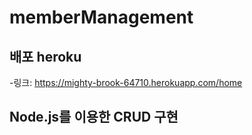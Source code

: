 # memberManagement

## 배포 heroku

-링크: https://mighty-brook-64710.herokuapp.com/home

## Node.js를 이용한 CRUD 구현
